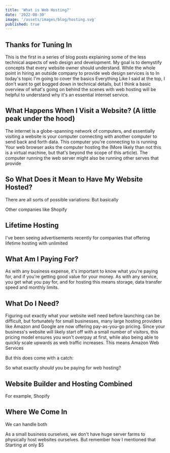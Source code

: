 ```yaml
---
title: 'What is Web Hosting?'
date: '2022-08-30'
image: '/assets/images/blog/hosting.svg'
published: true
---
```


## Thanks for Tuning In

This is the first in a series of blog posts explaining some of the less technical aspects of web design and development. My goal is to demystify concepts that every website owner should understand. While the whole point in hiring an outside company to provide web design services is to In today's topic I'm going to cover the basics Everything Like I said at the top, I don't want to get bogged down in technical details, but I think a basic overview of what's going on behind the scenes with web hosting will be helpful to understand why it's an essential internet service.

## What Happens When I Visit a Website? (A little peak under the hood)

The internet is a globe-spanning network of computers, and essentially visiting a website is your computer connecting with another computer to send back and forth data. This computer you're connecting to is running Your web browser asks the computer hosting the (More likely than not this is a virtual machine, but that's beyond the scope of this article). The computer running the web server might also be running other serves that provide 

## So What Does it Mean to Have My Website Hosted?

There are all sorts of possible variations: But basically

Other companies like Shopify

## Lifetime Hosting

I've been seeing advertisements recently for companies that offering lifetime hosting with unlimited 

## What Am I Paying For?

As with any business expense, it's important to know what you're paying for, and if you're getting good value for your money. As with any service, you get what you pay for, and for hosting this means storage, data transfer speed and monthly limits.

## What Do I Need?

Figuring out exactly what your website well need before launching can be difficult, but fortunately for small businesses, many large hosting providers like Amazon and Google are now offering pay-as-you-go pricing. Since your business's website will likely start off with a small number of visitors, this pricing model ensures you won't overpay at first, while also being able to quickly scale upwards as web traffic increases. This means   Amazon Web Services

But this does come with a catch: 

So what exactly *should* you be paying for web hosting?

## Website Builder and Hosting Combined 

For example, Shopify 

## Where We Come In

We can handle both

As a small business ourselves, we don't have huge server farms to physically host websites ourselves. But remember how I mentioned that Starting at only $5


